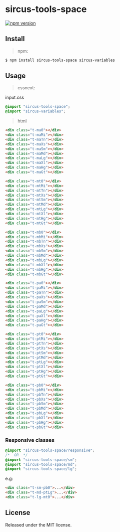 # sircus-tools-space

[![npm version](https://img.shields.io/npm/v/sircus-tools-space.svg?style=flat)](https://www.npmjs.com/package/sircus-tools-space)

## Install

> npm:

```bash
$ npm install sircus-tools-space sircus-variables
```

## Usage

> cssnext:

input.css
```css
@import "sircus-tools-space";
@import "sircus-variables";
```

> html

```html
<div class="t-ma0"></div>
<div class="t-maMi"></div>
<div class="t-maTn"></div>
<div class="t-maXs"></div>
<div class="t-maSm"></div>
<div class="t-maMd"></div>
<div class="t-maLg"></div>
<div class="t-maXl"></div>
<div class="t-maHg"></div>
<div class="t-maGt"></div>

<div class="t-mt0"></div>
<div class="t-mtMi"></div>
<div class="t-mtTn"></div>
<div class="t-mtXs"></div>
<div class="t-mtSm"></div>
<div class="t-mtMd"></div>
<div class="t-mtLg"></div>
<div class="t-mtXl"></div>
<div class="t-mtHg"></div>
<div class="t-mtGt"></div>

<div class="t-mb0"></div>
<div class="t-mbMi"></div>
<div class="t-mbTn"></div>
<div class="t-mbXs"></div>
<div class="t-mbSm"></div>
<div class="t-mbMd"></div>
<div class="t-mbLg"></div>
<div class="t-mbXl"></div>
<div class="t-mbHg"></div>
<div class="t-mbGt"></div>

<div class="t-pa0"></div>
<div class="t-paMi"></div>
<div class="t-paTn"></div>
<div class="t-paXs"></div>
<div class="t-paSm"></div>
<div class="t-paMd"></div>
<div class="t-paLg"></div>
<div class="t-paXl"></div>
<div class="t-paHg"></div>
<div class="t-paGt"></div>

<div class="t-pt0"></div>
<div class="t-ptMi"></div>
<div class="t-ptTn"></div>
<div class="t-ptXs"></div>
<div class="t-ptSm"></div>
<div class="t-ptMd"></div>
<div class="t-ptLg"></div>
<div class="t-ptXl"></div>
<div class="t-ptHg"></div>
<div class="t-ptGt"></div>

<div class="t-pb0"></div>
<div class="t-pbMi"></div>
<div class="t-pbTn"></div>
<div class="t-pbXs"></div>
<div class="t-pbSm"></div>
<div class="t-pbMd"></div>
<div class="t-pbLg"></div>
<div class="t-pbXl"></div>
<div class="t-pbHg"></div>
<div class="t-pbGt"></div>
```

### Responsive classes

```css
@import "sircus-tools-space/responsive";
/*  OR  */
@import "sircus-tools-space/sm";
@import "sircus-tools-space/md";
@import "sircus-tools-space/lg";
```
e.g:

```html
<div class="t-sm-pb0">...</div>
<div class="t-md-ptLg">...</div>
<div class="t-lg-mt0">...</div>
```

## License
Released under the MIT license.
